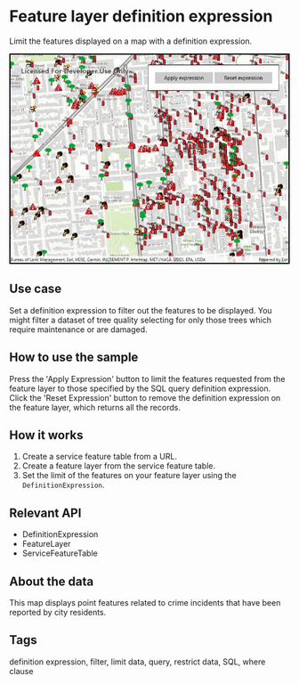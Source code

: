 # Feature layer definition expression

Limit the features displayed on a map with a definition expression.

![Image of feature layer definition expression](FeatureLayerDefinitionExpression.jpg)

## Use case

Set a definition expression to filter out the features to be displayed. You might filter a dataset of tree quality selecting for only those trees which require maintenance or are damaged.

## How to use the sample

Press the 'Apply Expression' button to limit the features requested from the feature layer to those specified by the SQL query definition expression. Click the 'Reset Expression' button to remove the definition expression on the feature layer, which returns all the records.

## How it works

1. Create a service feature table from a URL.
2. Create a feature layer from the service feature table.
3. Set the limit of the features on your feature layer using the `DefinitionExpression`.

## Relevant API

* DefinitionExpression
* FeatureLayer
* ServiceFeatureTable

## About the data

This map displays point features related to crime incidents that have been reported by city residents.

## Tags

definition expression, filter, limit data, query, restrict data, SQL, where clause